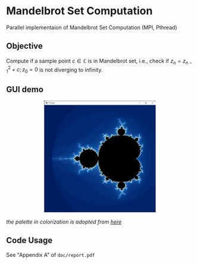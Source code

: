 # Mandelbrot Set Computation

Parallel implementaion of Mandelbrot Set Computation (MPI, Pthread)

## Objective

Compute if a sample point $c\in\mathbb{C}$ is in Mandelbrot set, i.e., check if $z_n = z_{n-1}^2 + c; z_0 =  0$ is not diverging to infinity.

## GUI demo

<!-- ![gui demo](misc/gui-demo.png) -->

<p align="center">
    <img src="misc/gui-demo.png" height=300 width=300>
</p>

*the palette in colorization is adopted from [here](https://iquilezles.org/articles/palettes/)*

## Code Usage

See "Appendix A" of `doc/report.pdf`